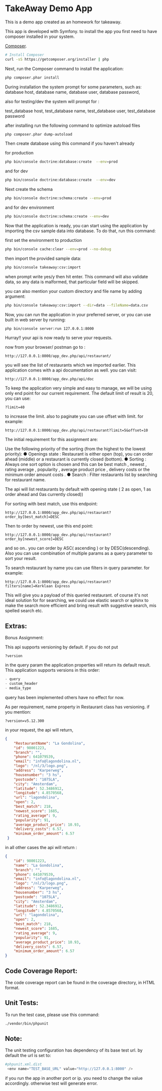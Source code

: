 TakeAway Demo App
=================

This is a demo app created as an homework for takeaway.

This app is developed with Symfony. to install the app you first need to have composer installed in your system.

[Composer](http://getcomposer.org).

```bash
# Install Composer
curl -sS https://getcomposer.org/installer | php
```

Next, run the Composer command to install the application:

```bash
php composer.phar install
```
During installation the system prompt for some parameters, such as:
 database host,
 database name,
 database user,
 database password,
 
also for testing/dev the system will prompt for :

 test_database host,
 test_database name,
 test_database user,
 test_database password
 
 after installing run the following command to optimize autoload files
 
 ```bash
php composer.phar dump-autoload
```

Then create database using this command if you haven't already

for production

```bash
php bin/console doctrine:database:create  --env=prod
```

and for dev

```bash
php bin/console doctrine:database:create  --env=dev
```

Next create the schema

```bash
php bin/console doctrine:schema:create --env=prod
```

and for dev environment

```bash
php bin/console doctrine:schema:create --env=dev
```

Now that the application is ready, you can start using the application by importing the csv sample data into database. To do that, run this command:

first set the environment to production
```bash
php bin/console cache:clear --env=prod --no-debug

```

then import the provided sample data:

```bash
php bin/console takeaway:csv:import
```

when prompt write yes/y then hit enter. This command will also validate data, so any data is malformed, that particular field will be skipped.

you can also mention your custom directory and file name by adding argument:

```bash
php bin/console takeaway:csv:import --dir=data --fileName=data.csv
```

Now, you can run the application in your preferred server, or you can use built in web server by running:

```bash
php bin/console server:run 127.0.0.1:8000
```

Hurray!! your api is now ready to serve your requests.

now from your browser/ postman go to :

```http request
http://127.0.0.1:8000/app_dev.php/api/restaurant/
```

you will see the list of restaurants which we imported earlier. This application comes with a api documentation as well. you can visit:

```http request
http://127.0.0.1:8000/app_dev.php/api/doc
```

To keep the application very simple and easy to manage, we will be using only end point for our current requirement. The default limit of result is 20, you can use:

```http request
?limit=40
```
to increase the limit. also to paginate you can use offset with limit. for example:

```http request
http://127.0.0.1:8000/app_dev.php/api/restaurant?limit=5&offset=10
```
The initial requirement for this assignment are:

Use the following priority of the sorting (from the highest to the lowest priority):
● Openings state : Restaurant is either open (top), you can order ahead (middle) or a
restaurant is currently closed (bottom).
● Sorting : Always one sort option is chosen and this can be best match , newest ,
rating average , popularity , average product price , delivery costs or the
minimum order amount costs .
● Search : Filter restaurants list by searching for restaurant name.

The api will list restaurants by default with opening state ( 2 as open, 1 as order ahead and 0as currently closed))

For sorting with best match, use this endpoint:

```http request
http://127.0.0.1:8000/app_dev.php/api/restaurant?order_by[best_match]=DESC
```

Then to order by newest, use this end point:

```http request
http://127.0.0.1:8000/app_dev.php/api/restaurant?order_by[newest_score]=DESC
```

and so on.. you can order by ASC( ascending ) or by DESC(descending). Also you can use combination of multiple params as a query parameter to sort your result.

To search restaurant by name you can use filters in query parameter. for example:

```http request
http://127.0.0.1:8000/app_dev.php/api/restaurant?filters[name]=Kerklaan Express
``` 

This will give you a payload of this queried restaurant. of course it's not ideal solution for for searching, we could use elastic search or sphinx to make the search more efficient and bring result with suggestive search, mis spelled search etc.

Extras:
------

Bonus Assignment:

This api supports versioning by default. if you do not put 

```http request
?version
``` 

in the query param the application properties will return its default result. This application supports versions in this order:

```php
- query
- custom_header
- media_type
```

query has been implemented others have no effect for now. 

As per requirement, name property in Restaurant class has versioning. if you mention:

```http request
?version=v5.12.300
```

in your request, the api will return,

```json
{
    "RestaurantName": "La Gondolina",
    "id": 98001223,
    "branch": "",
    "phone": 641079539,
    "email": "info@lagondolina.nl",
    "logo": "/nl/3/logo.png",
    "address": "Karperweg",
    "housenumber": "3 hs",
    "postcode": "1075LA",
    "city": "Amsterdam",
    "latitude": 52.3486912,
    "longitude": 4.8570568,
    "url": "lagondolina",
    "open": 2,
    "best_match": 218,
    "newest_score": 1685,
    "rating_average": 9,
    "popularity": 91,
    "average_product_price": 10.93,
    "delivery_costs": 6.57,
    "minimum_order_amount": 6.57
 }
```

in all other cases the api will return :

```json
{
    "id": 98001223,
    "name": "La Gondolina",
    "branch": "",
    "phone": 641079539,
    "email": "info@lagondolina.nl",
    "logo": "/nl/3/logo.png",
    "address": "Karperweg",
    "housenumber": "3 hs",
    "postcode": "1075LA",
    "city": "Amsterdam",
    "latitude": 52.3486912,
    "longitude": 4.8570568,
    "url": "lagondolina",
    "open": 2,
    "best_match": 218,
    "newest_score": 1685,
    "rating_average": 9,
    "popularity": 91,
    "average_product_price": 10.93,
    "delivery_costs": 6.57,
    "minimum_order_amount": 6.57
}
```

Code Coverage Report:
--------------------

The code coverage report can be found in the coverage directory, in HTML format.

Unit Tests:
-----------
To run the test case, please use this command:

````bash
./vendor/bin/phpunit
````


Note:
-----

The unit testing configuration has dependency of its base test url. by default the url is set to:

````php
#phpunit.xml.dist
 <env name="TEST_BASE_URL" value="http://127.0.0.1:8000" />
````

if you run the app in another port or ip. you need to change the value accordingly. otherwise test will generate error.